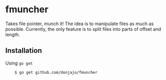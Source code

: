 # fmuncher
Takes file pointer, munch it! 
The idea is to manipulate files as much as possible. Currently, the only feature is to split files into parts of offset and length.

## Installation
Using `go get`
```sh
    $ go get github.com/donjajo/fmuncher
```

